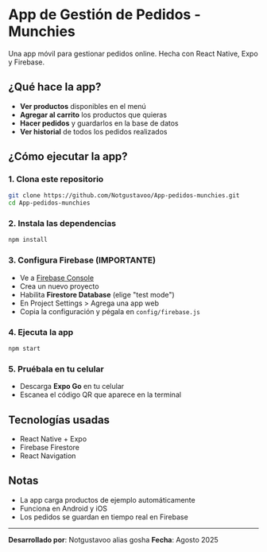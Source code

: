 # App de Gestión de Pedidos - Munchies

Una app móvil para gestionar pedidos online. Hecha con React Native, Expo y Firebase.

## ¿Qué hace la app?

- **Ver productos** disponibles en el menú
- **Agregar al carrito** los productos que quieras
- **Hacer pedidos** y guardarlos en la base de datos
- **Ver historial** de todos los pedidos realizados

## ¿Cómo ejecutar la app?

### 1. Clona este repositorio

```bash
git clone https://github.com/Notgustavoo/App-pedidos-munchies.git
cd App-pedidos-munchies
```

### 2. Instala las dependencias

```bash
npm install
```

### 3. Configura Firebase (IMPORTANTE)

- Ve a [Firebase Console](https://console.firebase.google.com)
- Crea un nuevo proyecto
- Habilita **Firestore Database** (elige "test mode")
- En Project Settings > Agrega una app web
- Copia la configuración y pégala en `config/firebase.js`

### 4. Ejecuta la app

```bash
npm start
```

### 5. Pruébala en tu celular

- Descarga **Expo Go** en tu celular
- Escanea el código QR que aparece en la terminal

## Tecnologías usadas

- React Native + Expo
- Firebase Firestore
- React Navigation

## Notas

- La app carga productos de ejemplo automáticamente
- Funciona en Android y iOS
- Los pedidos se guardan en tiempo real en Firebase

---

**Desarrollado por**: Notgustavoo alias gosha 
**Fecha**: Agosto 2025
